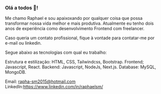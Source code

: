 ### Olá a todos 👋!

Me chamo Raphael e sou apaixoxando por qualquer coisa que possa transformar nossa vida melhor e mais produtiva. 
Atualmente eu tenho dois anos de experiência como desenvolvimento Frontend com freelancer.
 

Caso queria um contato profissional, fique à vontade para contatar-me por e-mail ou linkedin.

Segue abaixo as tecnologias com qual eu trabalho:

Estrutura e estilização: HTML, CSS, Tailwindcss, Bootstrap.
Frontend; Javascript, React. 
Backend: Javascript, NodeJs, Next.js.
Database: MySQL, MongoDB.

Email: rapha-sm2015@hotmail.com </br>
LinkedIn:https://www.linkedin.com/in/raphaelsm/




<!--
**Macuco97/Macuco97** is a ✨ _special_ ✨ repository because its `README.md` (this file) appears on your GitHub profile.

Here are some ideas to get you started:

- 🔭 I’m currently working on ...
- 🌱 I’m currently learning ...
- 👯 I’m looking to collaborate on ...
- 🤔 I’m looking for help with ...
- 💬 Ask me about ...
- 📫 How to reach me: ...
- 😄 Pronouns: ...
- ⚡ Fun fact: ...
-->
